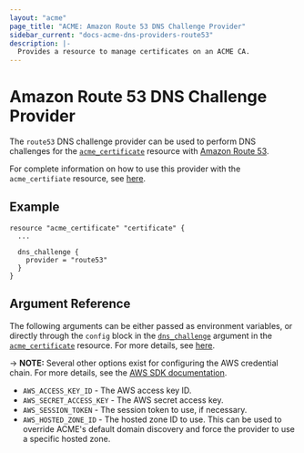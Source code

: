```yaml
---
layout: "acme"
page_title: "ACME: Amazon Route 53 DNS Challenge Provider"
sidebar_current: "docs-acme-dns-providers-route53"
description: |-
  Provides a resource to manage certificates on an ACME CA.
---
```


# Amazon Route 53 DNS Challenge Provider

The `route53` DNS challenge provider can be used to perform DNS challenges for
the [`acme_certificate`][resource-acme-certificate] resource with
[Amazon Route 53][provider-service-page].

[resource-acme-certificate]: /docs/providers/acme/r/certificate.html
[provider-service-page]: https://route53.microsoft.com/en-ca/

For complete information on how to use this provider with the `acme_certifiate`
resource, see [here][resource-acme-certificate-dns-challenges].

[resource-acme-certificate-dns-challenges]: /docs/providers/acme/r/certificate.html#using-dns-challenges

## Example

```hcl
resource "acme_certificate" "certificate" {
  ...

  dns_challenge {
    provider = "route53"
  }
}
```

## Argument Reference

The following arguments can be either passed as environment variables, or
directly through the `config` block in the
[`dns_challenge`][resource-acme-certificate-dns-challenge-arg] argument in the
[`acme_certificate`][resource-acme-certificate] resource. For more details, see
[here][resource-acme-certificate-dns-challenges].

-> **NOTE:** Several other options exist for configuring the AWS credential
chain. For more details, see the [AWS SDK documentation][aws-sdk-docs].

[resource-acme-certificate-dns-challenge-arg]: /docs/providers/acme/r/certificate.html#dns_challenge
[aws-sdk-docs]: https://docs.aws.amazon.com/sdk-for-go/v1/developer-guide/configuring-sdk.html

* `AWS_ACCESS_KEY_ID` - The AWS access key ID.
* `AWS_SECRET_ACCESS_KEY` - The AWS secret access key.
* `AWS_SESSION_TOKEN` - The session token to use, if necessary.
* `AWS_HOSTED_ZONE_ID` - The hosted zone ID to use. This can be used to
  override ACME's default domain discovery and force the provider to use a
  specific hosted zone.
